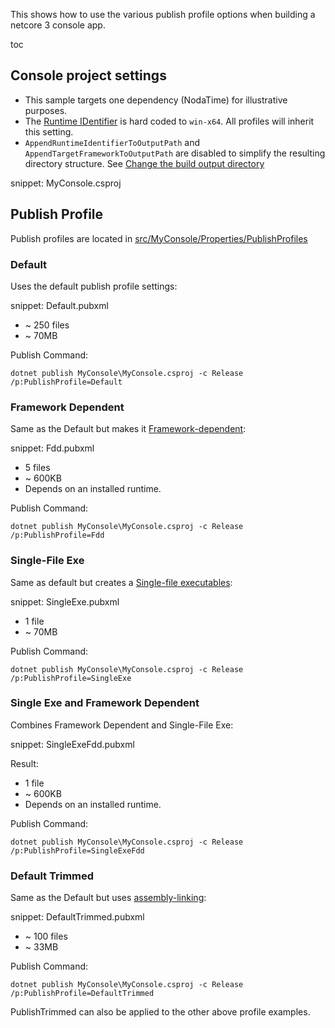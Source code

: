 This shows how to use the various publish profile options when building a netcore 3 console app.


toc


## Console project settings

 * This sample targets one dependency (NodaTime) for illustrative purposes.
 * The [Runtime IDentifier](https://docs.microsoft.com/en-us/dotnet/core/rid-catalog) is hard coded to `win-x64`. All profiles will inherit this setting.
 * `AppendRuntimeIdentifierToOutputPath` and `AppendTargetFrameworkToOutputPath` are disabled to simplify the resulting directory structure. See [Change the build output directory](https://docs.microsoft.com/en-us/visualstudio/ide/how-to-change-the-build-output-directory)

snippet: MyConsole.csproj


## Publish Profile

Publish profiles are located in [src/MyConsole/Properties/PublishProfiles](/src/MyConsole/Properties/PublishProfiles)


### Default

Uses the default publish profile settings:

snippet: Default.pubxml

 * ~ 250 files
 * ~ 70MB

Publish Command:

```
dotnet publish MyConsole\MyConsole.csproj -c Release /p:PublishProfile=Default
```


### Framework Dependent

Same as the Default but makes it [Framework-dependent](https://docs.microsoft.com/en-us/dotnet/core/deploying/#framework-dependent-deployments-fdd):

snippet: Fdd.pubxml

 * 5 files
 * ~ 600KB
 * Depends on an installed runtime.

Publish Command:

```
dotnet publish MyConsole\MyConsole.csproj -c Release /p:PublishProfile=Fdd
```


### Single-File Exe

Same as default but creates a [Single-file executables](https://docs.microsoft.com/en-us/dotnet/core/whats-new/dotnet-core-3-0#single-file-executables):

snippet: SingleExe.pubxml

 * 1 file
 * ~ 70MB

Publish Command:

```
dotnet publish MyConsole\MyConsole.csproj -c Release /p:PublishProfile=SingleExe
```


### Single Exe and Framework Dependent

Combines Framework Dependent and Single-File Exe:

snippet: SingleExeFdd.pubxml

Result:

 * 1 file
 * ~ 600KB
 * Depends on an installed runtime.

Publish Command:

```
dotnet publish MyConsole\MyConsole.csproj -c Release /p:PublishProfile=SingleExeFdd
```


### Default Trimmed

Same as the Default but uses [assembly-linking](https://docs.microsoft.com/en-us/dotnet/core/whats-new/dotnet-core-3-0#assembly-linking):

snippet: DefaultTrimmed.pubxml

 * ~ 100 files
 * ~ 33MB

Publish Command:

```
dotnet publish MyConsole\MyConsole.csproj -c Release /p:PublishProfile=DefaultTrimmed
```

PublishTrimmed can also be applied to the other above profile examples.
